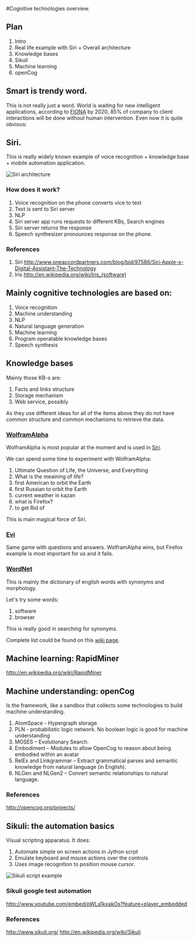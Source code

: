 #Cognitive technologies overview.

## Plan
 1.	Intro
 1.	Real life example with Siri + Overall architecture
 1. Knowledge bases
 1. Sikuli
 1. Machine learning
 1. openCog

## Smart is trendy word.
This is not really just a word. World is waiting for new intelligent applications, according to [FIONA](http://www.sparkingtogether.com/who-is-behind-fiona)
by 2020, 85% of company to client interactions will be done without human intervention.
Even now it is quite obvious:

## Siri.

This is really widely known example of voice recognition + knowledge base + mobile automation application.

![Siri architecture](http://www.oneaccordpartners.com/Portals/124640/images/siri%20how%20it%20works-resized-600.png)

### How does it work?

 1. Voice recognition on the phone converts vice to text
 1. Text is sent to Siri server
   2. NLP
   2. Siri server app runs requests to different KBs, Search engines
   2. Siri server returns the response
 1. Speech synthesizer pronounces response on the phone.

### References

 1. Siri http://www.oneaccordpartners.com/blog/bid/97586/Siri-Apple-s-Digital-Assistant-The-Technology
 1. Iris http://en.wikipedia.org/wiki/Iris_(software)

## Mainly cognitive technologies are based on:

 1. Voice recognition
 1. Machine understanding
   2. NLP
   2. Natural language generation
   2. Machine learning
 1. Program operatable knowledge bases
 1. Speech synthesis
 
## Knowledge bases

Mainly those KB-s are:

 1. Facts and links structure
 1. Storage mechanism
 1. Web service, possibly

As they use different ideas for all of the items above they do not have common structure and common mechanisms to retrieve the data.

### [WolframAlpha](http://www.wolframalpha.com/)

WolframAlpha is most popular at the moment and is used in [Siri](http://en.wikipedia.org/wiki/Siri_(software)).

We can spend some time to experiment with WolframAlpha:

 1. Ultimate Question of Life, the Universe, and Everything
 1. What is the meaining of life?
 1. first American to orbit the Earth
 1. first Russian to orbit the Earth
 1. current weather in kazan
 1. what is Firefox?
 1. to get Rid of

This is main magical force of Siri.

### [Evi](http://www.evi.com)

Same game with questions and answers. WolframAlpha wins, but Firefox example is most important for us and it fails.

### [WordNet](http://wordnet.princeton.edu/)

This is mainly the dictionary of english words with synonyms and morphology.

Let's try some words:

 1. software
 1. browser

This is really good in searching for synonyms.

Complete list could be found on this [wiki page](http://en.wikipedia.org/wiki/Commonsense_knowledge_bases).

## Machine learning: RapidMiner
http://en.wikipedia.org/wiki/RapidMiner

## Machine understanding: openCog

Is the framework, like a sandbox that collects some technologies to build machine understanding.
 1. AtomSpace - Hypergraph storage.
 1. PLN - probabilistic logic network. No boolean logic is good for machine understanding
 1. MOSES – Evolutionary Search.
 1. Embodiment – Modules to allow OpenCog to reason about being embodied within an avatar
 1. RelEx and Linkgrammar – Extract grammatical parses and semantic knowledge from natural language (in English).
 1. NLGen and NLGen2 – Convert semantic relationships to natural language.

### References 
http://opencog.org/projects/


## Sikuli: the automation basics

Visual scripting apparatus. It does:

 1. Automate simple on screen actions in Jython scrpt
 1. Emulate keyboard and mouse actions over the controls
 1. Uses image recognition to position mouse cursor.

![Sikuli script example](http://www.sikuli.org/uploads/1/3/6/8/13689586/_6891947_orig.jpg)

### Sikuli google test automation
http://www.youtube.com/embed/pWLa1kxakOs?feature=player_embedded

### References
http://www.sikuli.org/
http://en.wikipedia.org/wiki/Sikuli









